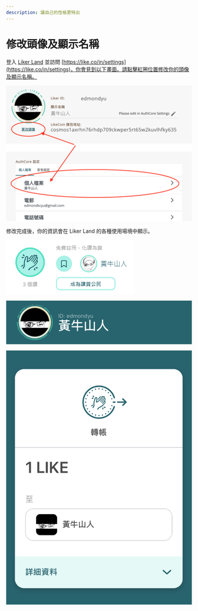 ```yaml
---
description: 讓自己的性格更特出
---
```


# 修改頭像及顯示名稱

登入 [Liker Land](https://liker.land/) 並訪問 [https://like.co/in/settings](https://like.co/in/settings)，你會見到以下畫面。請點擊紅圈位置修改你的頭像及顯示名稱。

![](../../.gitbook/assets/edit-avator-displayname.png)

修改完成後，你的資訊會在 Liker Land 的各種使用場境中顯示。

![LikeCoin button &#x8B9A;&#x8CDE;&#x9375;](../../.gitbook/assets/avatar.png)

![Liker Land &#x7DB2;&#x9801;&#x7248;&#x6216;&#x624B;&#x6A5F;&#x61C9;&#x7528;&#x7A0B;&#x5F0F;](../../.gitbook/assets/img_2452.jpg)

![LIKE pay](../../.gitbook/assets/img_2453.jpg)


